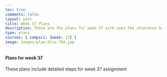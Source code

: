 ```yaml
---
toc: true
comments: false
layout: post
title: Week 37 Plans
description: These are the plans for week 37 with uses the utterence bot
type: plans
courses: { compsci: {week: 37} }
image: images/plan-dice-760.jpg
---
```



#### Plans for week 37
These plans include detailed steps for week 37 assignment

<script src="https://utteranc.es/client.js"
    repo="srivaidyas/student2.0"
    issue-term="pathname"
    label="comments"
    theme="github-light"
    crossorigin="anonymous"
    async>
</script>


